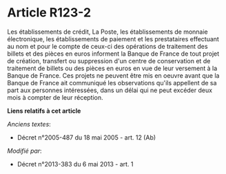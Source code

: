 # Article R123-2

Les établissements de crédit, La Poste, les établissements de monnaie électronique, les établissements de paiement et les
prestataires effectuant au nom et pour le compte de ceux-ci des opérations de traitement des billets et des pièces en euros
informent la Banque de France de tout projet de création, transfert ou suppression d'un centre de conservation et de
traitement de billets ou des pièces en euros en vue de leur versement à la Banque de France. Ces projets ne peuvent être mis
en oeuvre avant que la Banque de France ait communiqué les observations qu'ils appellent de sa part aux personnes
intéressées, dans un délai qui ne peut excéder deux mois à compter de leur réception.

**Liens relatifs à cet article**

_Anciens textes_:

  - Décret n°2005-487 du 18 mai 2005 - art. 12 (Ab)

_Modifié par_:

  - Décret n°2013-383 du 6 mai 2013 - art. 1
